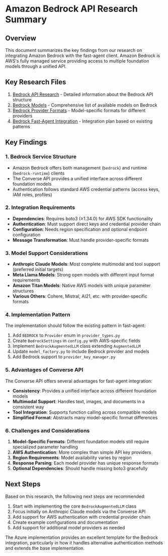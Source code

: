 # Amazon Bedrock API Research Summary

## Overview

This document summarizes the key findings from our research on integrating Amazon Bedrock with the fast-agent client. Amazon Bedrock is AWS's fully managed service providing access to multiple foundation models through a unified API.

## Key Research Files

1. [Bedrock API Research](./bedrock_api_research.md) - Detailed information about the Bedrock API structure
2. [Bedrock Models](./bedrock_models.md) - Comprehensive list of available models on Bedrock
3. [Bedrock Provider Formats](./bedrock_provider_formats.md) - Model-specific formats for different providers
4. [Bedrock Fast-Agent Integration](./bedrock_fast_agent_integration.md) - Integration plan based on existing patterns

## Key Findings

### 1. Bedrock Service Structure

- Amazon Bedrock offers both management (`bedrock`) and runtime (`bedrock-runtime`) clients
- The Converse API provides a unified interface across different foundation models
- Authentication follows standard AWS credential patterns (access keys, IAM roles, profiles)

### 2. Integration Requirements

- **Dependencies**: Requires boto3 (≥1.34.0) for AWS SDK functionality
- **Authentication**: Must support direct keys and credential provider chain
- **Configuration**: Needs region specification and optional endpoint configuration
- **Message Transformation**: Must handle provider-specific formats

### 3. Model Support Considerations

- **Anthropic Claude Models**: Most complete multimodal and tool support (preferred initial targets)
- **Meta Llama Models**: Strong open models with different input format requirements
- **Amazon Titan Models**: Native AWS models with unique parameter structures
- **Various Others**: Cohere, Mistral, AI21, etc. with provider-specific formats

### 4. Implementation Pattern

The implementation should follow the existing pattern in fast-agent:

1. Add `BEDROCK` to `Provider` enum in `provider_types.py`
2. Create `BedrockSettings` in `config.py` with AWS-specific fields
3. Implement `BedrockAugmentedLLM` class extending `AugmentedLLM`
4. Update `model_factory.py` to include Bedrock provider and models
5. Add Bedrock support to `provider_key_manager.py`

### 5. Advantages of Converse API

The Converse API offers several advantages for fast-agent integration:

- **Consistency**: Provides a unified interface across different foundation models
- **Multimodal Support**: Handles text, images, and documents in a consistent way
- **Tool Integration**: Supports function calling across compatible models
- **Simplified Format**: Abstracts many model-specific format differences

### 6. Challenges and Considerations

1. **Model-Specific Formats**: Different foundation models still require specialized parameter handling
2. **AWS Authentication**: More complex than simple API key providers
3. **Region Requirements**: Model availability varies by region
4. **Response Parsing**: Each model provider has unique response formats
5. **Optional Dependencies**: Should handle missing boto3 gracefully

## Next Steps

Based on this research, the following next steps are recommended:

1. Start with implementing the core `BedrockAugmentedLLM` class
2. Focus initially on Anthropic Claude models via the Converse API
3. Add support for AWS authentication with credential provider chain
4. Create example configurations and documentation
5. Add support for additional model providers as needed

The Azure implementation provides an excellent template for the Bedrock integration, particularly in how it handles alternative authentication methods and extends the base implementation.